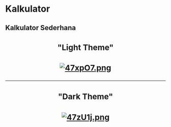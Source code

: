 # Kalkulator

<h2>Kalkulator Sederhana<h2>

<div align="center">
<h3><p><strong>"Light Theme"</strong></p><h3>

<a href="https://freeimage.host/id"><img src="https://iili.io/47xpO7.png" alt="47xpO7.png" border="0" /></a>
</div>

<hr>

<div align="center">
<h3><p><strong>"Dark Theme"</strong></p><h3>

<a href="https://freeimage.host/id"><img src="https://iili.io/47zU1j.png" alt="47zU1j.png" border="0" /></a><div>
<div>
